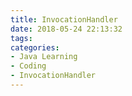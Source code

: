 ```yaml
---
title: InvocationHandler
date: 2018-05-24 22:13:32
tags:
categories:
- Java Learning
- Coding
- InvocationHandler
---
```

